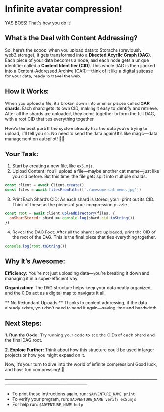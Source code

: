 # Infinite avatar compression!

YAS BOSS! That's how you do it! 

## What’s the Deal with Content Addressing?
So, here’s the scoop: when you upload data to Storacha (previously web3.storage), it gets transformed into a **Directed Acyclic Graph (DAG)**. Each piece of your data becomes a node, and each node gets a unique identifier called a **Content Identifier (CID)**. This whole DAG is then packed into a Content-Addressed Archive (CAR)—think of it like a digital suitcase for your data, ready to travel the web.
## How It Works:
When you upload a file, it’s broken down into smaller pieces called **CAR shards**. Each shard gets its own CID, making it easy to identify and retrieve.
After all the shards are uploaded, they come together to form the full DAG, with a root CID that ties everything together.

Here’s the best part: If the system already has the data you’re trying to upload, it’ll tell you so. No need to send the data again! It’s like magic—data management on autopilot! 🚗✨

## Your Task:
1. Start by creating a new file, like `ex5.mjs`.
2. Upload Content: You’ll upload a file—maybe another cat meme—just like you did before. But this time, the file gets split into multiple shards.
```js
const client = await Client.create()
const files = await filesFromPaths(['./awesome-cat-meme.jpg'])
```
3. Print Each Shard’s CID: As each shard is stored, you’ll print out its CID. Think of these as the pieces of your compression puzzle.
```js
const root = await client.uploadDirectory(files, {
  onShardStored: shard => console.log(shard.cid.toString())
})
```
4. Reveal the DAG Root: After all the shards are uploaded, print the CID of the root of the DAG. This is the final piece that ties everything together.
```js
console.log(root.toString())
```

## Why It’s Awesome:
**Efficiency:** You’re not just uploading data—you’re breaking it down and managing it in a super-efficient way.

**Organization:** The DAG structure helps keep your data neatly organized, and the CIDs act as a digital map to navigate it all.

** No Redundant Uploads:** Thanks to content addressing, if the data already exists, you don’t need to send it again—saving time and bandwidth.


## Next Steps:
**1. Run the Code:** Try running your code to see the CIDs of each shard and the final DAG root.

**2. Explore Further:** Think about how this structure could be used in larger projects or how you might expand on it.

Now, it’s your turn to dive into the world of infinite compression! Good luck, and have fun compressing! 🚀

─────────────────────────────────────────────────────────────────────────────
* To print these instructions again, run: `$ADVENTURE_NAME print`
* To verify your program, run: `$ADVENTURE_NAME verify ex5.mjs`
* For help run: `$ADVENTURE_NAME help`
